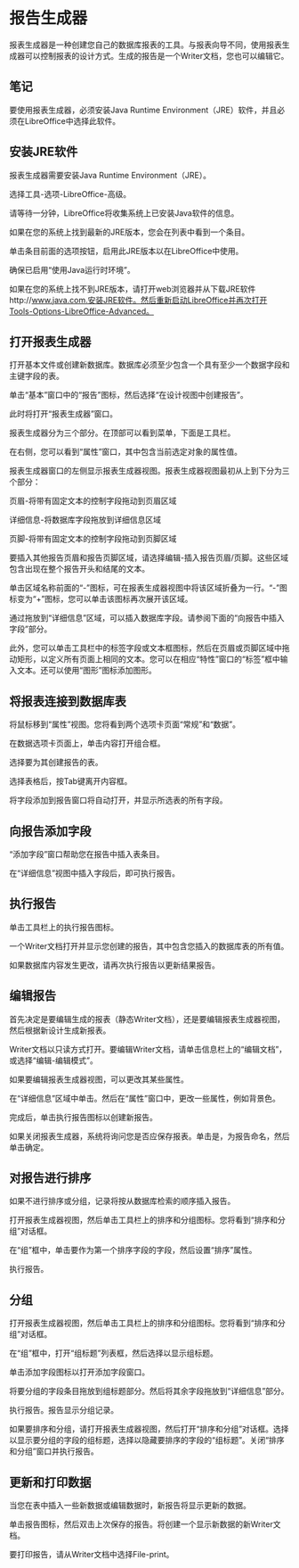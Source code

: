 # 报告生成器


报表生成器是一种创建您自己的数据库报表的工具。与报表向导不同，使用报表生成器可以控制报表的设计方式。生成的报告是一个Writer文档，您也可以编辑它。

## 笔记


要使用报表生成器，必须安装Java Runtime Environment（JRE）软件，并且必须在LibreOffice中选择此软件。


## 安装JRE软件


报表生成器需要安装Java Runtime Environment（JRE）。


选择工具-选项-LibreOffice-高级。


请等待一分钟，LibreOffice将收集系统上已安装Java软件的信息。


如果在您的系统上找到最新的JRE版本，您会在列表中看到一个条目。


单击条目前面的选项按钮，启用此JRE版本以在LibreOffice中使用。


确保已启用“使用Java运行时环境”。


如果在您的系统上找不到JRE版本，请打开web浏览器并从下载JRE软件http://www.java.com.安装JRE软件。然后重新启动LibreOffice并再次打开Tools-Options-LibreOffice-Advanced。

## 打开报表生成器


打开基本文件或创建新数据库。数据库必须至少包含一个具有至少一个数据字段和主键字段的表。


单击“基本”窗口中的“报告”图标，然后选择“在设计视图中创建报告”。


此时将打开“报表生成器”窗口。


报表生成器分为三个部分。在顶部可以看到菜单，下面是工具栏。


在右侧，您可以看到“属性”窗口，其中包含当前选定对象的属性值。


报表生成器窗口的左侧显示报表生成器视图。报表生成器视图最初从上到下分为三个部分：


页眉-将带有固定文本的控制字段拖动到页眉区域


详细信息-将数据库字段拖放到详细信息区域


页脚-将带有固定文本的控制字段拖动到页脚区域


要插入其他报告页眉和报告页脚区域，请选择编辑-插入报告页眉/页脚。这些区域包含出现在整个报告开头和结尾的文本。


单击区域名称前面的“-”图标，可在报表生成器视图中将该区域折叠为一行。“-”图标变为“+”图标，您可以单击该图标再次展开该区域。


通过拖放到“详细信息”区域，可以插入数据库字段。请参阅下面的“向报告中插入字段”部分。


此外，您可以单击工具栏中的标签字段或文本框图标，然后在页眉或页脚区域中拖动矩形，以定义所有页面上相同的文本。您可以在相应“特性”窗口的“标签”框中输入文本。还可以使用“图形”图标添加图形。

## 将报表连接到数据库表


将鼠标移到“属性”视图。您将看到两个选项卡页面“常规”和“数据”。


在数据选项卡页面上，单击内容打开组合框。


选择要为其创建报告的表。


选择表格后，按Tab键离开内容框。


将字段添加到报告窗口将自动打开，并显示所选表的所有字段。

## 向报告添加字段


“添加字段”窗口帮助您在报告中插入表条目。


在“详细信息”视图中插入字段后，即可执行报告。

## 执行报告


单击工具栏上的执行报告图标。

一个Writer文档打开并显示您创建的报告，其中包含您插入的数据库表的所有值。


如果数据库内容发生更改，请再次执行报告以更新结果报告。

## 编辑报告


首先决定是要编辑生成的报表（静态Writer文档），还是要编辑报表生成器视图，然后根据新设计生成新报表。


Writer文档以只读方式打开。要编辑Writer文档，请单击信息栏上的“编辑文档”，或选择“编辑-编辑模式”。


如果要编辑报表生成器视图，可以更改其某些属性。


在“详细信息”区域中单击。然后在“属性”窗口中，更改一些属性，例如背景色。


完成后，单击执行报告图标以创建新报告。


如果关闭报表生成器，系统将询问您是否应保存报表。单击是，为报告命名，然后单击确定。

## 对报告进行排序


如果不进行排序或分组，记录将按从数据库检索的顺序插入报告。


打开报表生成器视图，然后单击工具栏上的排序和分组图标。您将看到“排序和分组”对话框。


在“组”框中，单击要作为第一个排序字段的字段，然后设置“排序”属性。


执行报告。


## 分组


打开报表生成器视图，然后单击工具栏上的排序和分组图标。您将看到“排序和分组”对话框。


在“组”框中，打开“组标题”列表框，然后选择以显示组标题。


单击添加字段图标以打开添加字段窗口。


将要分组的字段条目拖放到组标题部分。然后将其余字段拖放到“详细信息”部分。


执行报告。报告显示分组记录。


如果要排序和分组，请打开报表生成器视图，然后打开“排序和分组”对话框。选择以显示要分组的字段的组标题，选择以隐藏要排序的字段的“组标题”。关闭“排序和分组”窗口并执行报告。

## 更新和打印数据


当您在表中插入一些新数据或编辑数据时，新报告将显示更新的数据。


单击报告图标，然后双击上次保存的报告。将创建一个显示新数据的新Writer文档。

要打印报告，请从Writer文档中选择File-print。